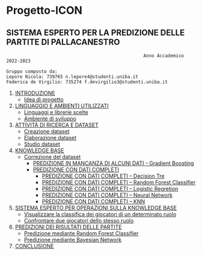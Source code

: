# Progetto-ICON 
## SISTEMA ESPERTO PER LA PREDIZIONE DELLE PARTITE DI PALLACANESTRO
                                                       Anno Accademico 2022-2023

    Gruppo composto da:
    Lepore Nicola: 739765 n.lepore4@studenti.uniba.it
    Federica de Virgilio: 735274 f.devirgilio3@studenti.uniba.it

1. [INTRODUZIONE](#INTRODUZIONE)
    - [Idea di progetto](#Idea-di-progetto)
2. [LINGUAGGIO E AMBIENTI UTILIZZATI](#LINGUAGGIO-E-AMBIENTI-UTILIZZATI)
    - [Linguaggi e librerie scelte](#Linguaggi-e-librerie-scelte)
    - [Ambiente di sviluppo](#Ambiente-di-sviluppo)
3. [ATTIVITÀ DI RICERCA E DATASET](#ATTIVITÀ-DI-RICERCA-E-DATASET)
    - [Creazione dataset](#Creazione-dataset)
    - [Elaborazione dataset](#Elaborazione-dataset)
    - [Studio dataset](#Studio-dataset)
4. [KNOWLEDGE BASE](#KNOWLEDGE-BASE)
    - [Correzione del dataset](#Correzione-del-dataset)
        - [PREDIZIONE IN MANCANZA DI ALCUNI DATI - Gradient Boosting](#PREDIZIONE-IN-MANCANZA-DI-ALCUNI-DATI-Gradient-Boosting)
        - [PREDIZIONE CON DATI COMPLETI](#PREDIZIONE-CON-DATI-COMPLETI)
            - [PREDIZIONE CON DATI COMPLETI – Decision Tre](#PREDIZIONE-CON-DATI-COMPLETI-Decision-Tre)
            - [PREDIZIONE CON DATI COMPLETI – Random Forest Classifier](#PREDIZIONE-CON-DATI-COMPLETI-Random-Forest-Classifier)
            - [PREDIZIONE CON DATI COMPLETI – Logistic Regretion](#PREDIZIONE-CON-DATI-COMPLETI-Logistic-Regretion)
            - [PREDIZIONE CON DATI COMPLETI – Neural Network](#PREDIZIONE-CON-DATI-COMPLETI-Neural-Network)
            - [PREDIZIONE CON DATI COMPLETI – KNN](#PREDIZIONE-CON-DATI-COMPLETI-KNN)
5. [SISTEMA ESPERTO PER OPERAZIONI SULLA KNOWLEDGE BASE](#SISTEMA-ESPERTO-PER-OPERAZIONI-SULLA-KNOWLEDGE-BASE)
    - [Visualizzare la classifica dei giocatori di un determinato ruolo](#Visualizzare-la-classifica-dei-giocatori-di-un-determinato-ruolo)
    - [Confrontare due giocatori dello stesso ruolo](#Confrontare-due-giocatori-dello-stesso-ruolo)
6. [PREDIZIONI DEI RISULTATI DELLE PARTITE](#PREDIZIONI-DEI-RISULTATI-DELLE-PARTITE)
    - [Predizione mediante Random Forest Classifier](#Predizione-mediante-Random-Forest-Classifier)
    - [Predizione mediante Bayesian Network](#Predizione-mediante-Bayesian-Network)
7. [CONCLUSIONE](#CONCLUSIONE)



